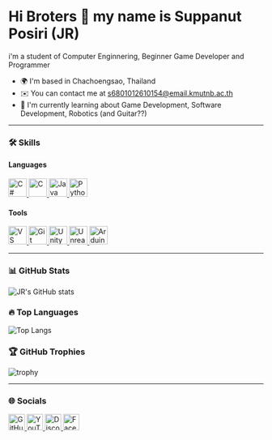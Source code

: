 Hi Broters 👋 my name is Suppanut Posiri (JR)
=========================================================================

i'm a student of Computer Enginnering, Beginner Game Developer and Programmer

* 🌍  I'm based in Chachoengsao, Thailand  
* ✉️  You can contact me at [s6801012610154@email.kmutnb.ac.th](mailto:s6801012610154@email.kmutnb.ac.th)  
* 🧠  I'm currently learning about Game Development, Software Development, Robotics (and Guitar??)

---

### 🛠️ Skills

#### Languages
<p align="left">
  <a href="https://docs.microsoft.com/en-us/dotnet/csharp/" target="_blank" rel="noreferrer">
    <img src="https://raw.githubusercontent.com/danielcranney/readme-generator/main/public/icons/skills/csharp-colored.svg" alt="C#" title="C#" width="36" height="36" />
  </a>
  <a href="https://docs.microsoft.com/en-us/cpp/?view=msvc-170" target="_blank" rel="noreferrer">
    <img src="https://raw.githubusercontent.com/danielcranney/readme-generator/main/public/icons/skills/c-colored.svg" alt="C" title="C" width="36" height="36" />
  </a>
  <a href="https://www.oracle.com/java/" target="_blank" rel="noreferrer">
    <img src="https://raw.githubusercontent.com/danielcranney/readme-generator/main/public/icons/skills/java-colored.svg" alt="Java" title="Java" width="36" height="36" />
  </a>
  <a href="https://www.python.org/" target="_blank" rel="noreferrer">
    <img src="https://raw.githubusercontent.com/danielcranney/readme-generator/main/public/icons/skills/python-colored.svg" alt="Python" title="Python" width="36" height="36" />
  </a>
</p>

#### Tools

<p align="left">
  <!-- VS Code -->
  <a href="https://code.visualstudio.com/" target="_blank" rel="noreferrer">
    <img src="https://cdn.jsdelivr.net/gh/devicons/devicon/icons/vscode/vscode-original.svg" alt="VS Code" title="VS Code" width="36" height="36"/>
  </a>


  <!-- Git -->
  <a href="https://git-scm.com/" target="_blank" rel="noreferrer">
    <img src="https://cdn.jsdelivr.net/gh/devicons/devicon/icons/git/git-original.svg" alt="Git" title="Git" width="36" height="36"/>
  </a>
  
  <!-- Unity -->
  <a href="https://unity.com/" target="_blank" rel="noreferrer">
    <img src="https://cdn.jsdelivr.net/gh/devicons/devicon/icons/unity/unity-original.svg" alt="Unity" title="Unity" width="36" height="36"/>
  </a>
  
  <!-- Unreal Engine -->
  <a href="https://www.unrealengine.com/" target="_blank" rel="noreferrer">
    <img src="https://cdn.jsdelivr.net/gh/devicons/devicon/icons/unrealengine/unrealengine-original.svg" alt="Unreal Engine" title="Unreal Engine" width="36" height="36"/>
  </a>
  
  <!-- Arduino IDE -->
  <a href="https://www.arduino.cc/en/software" target="_blank" rel="noreferrer">
    <img src="https://cdn.jsdelivr.net/gh/devicons/devicon/icons/arduino/arduino-original.svg" alt="Arduino IDE" title="Arduino IDE" width="36" height="36"/>
  </a>
</p>



---

### 📊 GitHub Stats
![JR's GitHub stats](https://github-readme-stats.vercel.app/api?username=JRsuppanut&show_icons=true&theme=radical)

### 🔥 Top Languages
![Top Langs](https://github-readme-stats.vercel.app/api/top-langs/?username=JRsuppanut&layout=compact&theme=radical)

### 🏆 GitHub Trophies
![trophy](https://github-profile-trophy.vercel.app/?username=JRsuppanut&theme=onedark)

---

### 🌐 Socials
<p align="left">
<a href="https://www.github.com/JRsuppanut" target="_blank" rel="noreferrer">
  <img src="https://raw.githubusercontent.com/danielcranney/readme-generator/main/public/icons/socials/github.svg" width="32" height="32" alt="GitHub" title="GitHub" />
</a>
<a href="https://www.youtube.com/@sar4-rrrr" target="_blank" rel="noreferrer">
  <img src="https://raw.githubusercontent.com/danielcranney/readme-generator/main/public/icons/socials/youtube.svg" width="32" height="32" alt="YouTube" title="YouTube" />
</a>
<a href="https://discord.com/users/sar4rr" target="_blank" rel="noreferrer">
  <img src="https://raw.githubusercontent.com/danielcranney/readme-generator/main/public/icons/socials/discord.svg" width="32" height="32" alt="Discord" title="Discord" />
</a>
<a href="https://www.facebook.com/Suppanut Posiri(https://www.facebook.com/jr.suppanut)" target="_blank" rel="noreferrer">
  <img src="https://raw.githubusercontent.com/danielcranney/readme-generator/main/public/icons/socials/facebook.svg" width="32" height="32" alt="Facebook" title="Facebook" />
</a>
</p>
